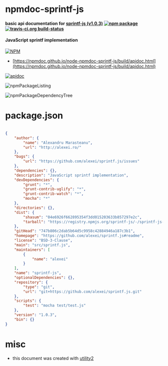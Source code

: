 # npmdoc-sprintf-js

#### basic api documentation for  [sprintf-js (v1.0.3)](https://github.com/alexei/sprintf.js#readme)  [![npm package](https://img.shields.io/npm/v/npmdoc-sprintf-js.svg?style=flat-square)](https://www.npmjs.org/package/npmdoc-sprintf-js) [![travis-ci.org build-status](https://api.travis-ci.org/npmdoc/node-npmdoc-sprintf-js.svg)](https://travis-ci.org/npmdoc/node-npmdoc-sprintf-js)

#### JavaScript sprintf implementation

[![NPM](https://nodei.co/npm/sprintf-js.png?downloads=true&downloadRank=true&stars=true)](https://www.npmjs.com/package/sprintf-js)

- [https://npmdoc.github.io/node-npmdoc-sprintf-js/build/apidoc.html](https://npmdoc.github.io/node-npmdoc-sprintf-js/build/apidoc.html)

[![apidoc](https://npmdoc.github.io/node-npmdoc-sprintf-js/build/screenCapture.buildCi.browser.%252Ftmp%252Fbuild%252Fapidoc.html.png)](https://npmdoc.github.io/node-npmdoc-sprintf-js/build/apidoc.html)

![npmPackageListing](https://npmdoc.github.io/node-npmdoc-sprintf-js/build/screenCapture.npmPackageListing.svg)

![npmPackageDependencyTree](https://npmdoc.github.io/node-npmdoc-sprintf-js/build/screenCapture.npmPackageDependencyTree.svg)



# package.json

```json

{
    "author": {
        "name": "Alexandru Marasteanu",
        "url": "http://alexei.ro/"
    },
    "bugs": {
        "url": "https://github.com/alexei/sprintf.js/issues"
    },
    "dependencies": {},
    "description": "JavaScript sprintf implementation",
    "devDependencies": {
        "grunt": "*",
        "grunt-contrib-uglify": "*",
        "grunt-contrib-watch": "*",
        "mocha": "*"
    },
    "directories": {},
    "dist": {
        "shasum": "04e6926f662895354f3dd015203633b857297e2c",
        "tarball": "https://registry.npmjs.org/sprintf-js/-/sprintf-js-1.0.3.tgz"
    },
    "gitHead": "747b806c2dab5b64d5c9958c42884946a187c3b1",
    "homepage": "https://github.com/alexei/sprintf.js#readme",
    "license": "BSD-3-Clause",
    "main": "src/sprintf.js",
    "maintainers": [
        {
            "name": "alexei"
        }
    ],
    "name": "sprintf-js",
    "optionalDependencies": {},
    "repository": {
        "type": "git",
        "url": "git+https://github.com/alexei/sprintf.js.git"
    },
    "scripts": {
        "test": "mocha test/test.js"
    },
    "version": "1.0.3",
    "bin": {}
}
```



# misc
- this document was created with [utility2](https://github.com/kaizhu256/node-utility2)
